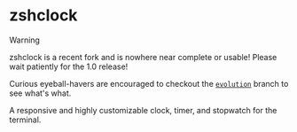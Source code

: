 # zshclock

> [!WARNING]
> zshclock is a recent fork and is nowhere near complete or usable! Please wait patiently for the 1.0 release!
>
> Curious eyeball-havers are encouraged to checkout the [`evolution`](https://github.com/tenault/zshclock/tree/evolution) branch to see what's what.

A responsive and highly customizable clock, timer, and stopwatch for the terminal.
